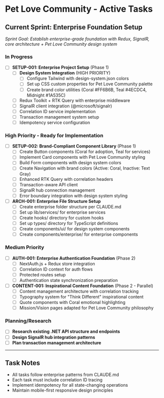# Pet Love Community - Active Tasks

## Current Sprint: Enterprise Foundation Setup
*Sprint Goal: Establish enterprise-grade foundation with Redux, SignalR, core architecture + Pet Love Community design system*

### In Progress
- [ ] **SETUP-001: Enterprise Project Setup** (Phase 1)
  - [ ] **Design System Integration** (HIGH PRIORITY)
    - [ ] Configure Tailwind with design-system.json colors
    - [ ] Set up CSS custom properties for Pet Love Community palette
    - [ ] Create brand color utilities (Coral #FF6B6B, Teal #4ECDC4, Midnight #1A535C)
  - [ ] Redux Toolkit + RTK Query with enterprise middleware
  - [ ] SignalR client integration (@microsoft/signalr)
  - [ ] Correlation ID service implementation
  - [ ] Transaction management system setup
  - [ ] Idempotency service configuration

### High Priority - Ready for Implementation
- [ ] **SETUP-002: Brand-Compliant Component Library** (Phase 1)
  - [ ] Create Button components (Coral for adoption, Teal for services)
  - [ ] Implement Card components with Pet Love Community styling
  - [ ] Build Form components with design system colors
  - [ ] Create Navigation with brand colors (Active: Coral, Inactive: Text Gray)
  - [ ] Enhanced RTK Query with correlation headers
  - [ ] Transaction-aware API client
  - [ ] SignalR hub connection management
  - [ ] Error boundary integration with design system styling

- [ ] **ARCH-001: Enterprise File Structure Setup**
  - [ ] Create enterprise folder structure per CLAUDE.md
  - [ ] Set up lib/services/ for enterprise services
  - [ ] Create hooks/ directory for custom hooks
  - [ ] Set up types/ directory for TypeScript definitions  
  - [ ] Create components/ui/ for design system components
  - [ ] Create components/enterprise/ for enterprise components

### Medium Priority
- [ ] **AUTH-001: Enterprise Authentication Foundation** (Phase 2)
  - [ ] NextAuth.js + Redux store integration
  - [ ] Correlation ID context for auth flows
  - [ ] Protected routes setup
  - [ ] Authentication state synchronization preparation

- [ ] **CONTENT-001: Inspirational Content Foundation** (Phase 2 - Parallel)
  - [ ] Content management architecture with correlation tracking
  - [ ] Typography system for "Think Different" inspirational content
  - [ ] Quote components with Coral emotional highlighting
  - [ ] Mission/Vision pages adapted for Pet Love Community philosophy

### Planning/Research
- [ ] **Research existing .NET API structure and endpoints**
- [ ] **Design SignalR hub integration patterns**
- [ ] **Plan transaction management architecture**

---
## Task Notes
- All tasks follow enterprise patterns from CLAUDE.md
- Each task must include correlation ID tracing
- Implement idempotency for all state-changing operations
- Maintain mobile-first responsive design principles